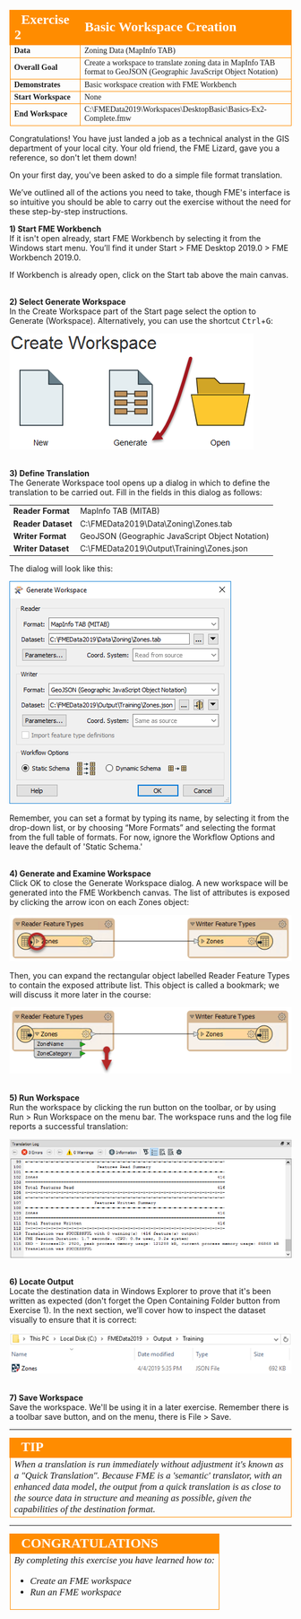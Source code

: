 <!--Exercise Section-->

<table style="border-spacing: 0px;border-collapse: collapse;font-family:serif">
<tr>
<td width=25% style="vertical-align:middle;background-color:darkorange;border: 2px solid darkorange">
<i class="fa fa-cogs fa-lg fa-pull-left fa-fw" style="color:white;padding-right: 12px;vertical-align:text-top"></i>
<span style="color:white;font-size:x-large;font-weight: bold">Exercise 2</span>
</td>
<td style="border: 2px solid darkorange;background-color:darkorange;color:white">
<span style="color:white;font-size:x-large;font-weight: bold">Basic Workspace Creation</span>
</td>
</tr>

<tr>
<td style="border: 1px solid darkorange; font-weight: bold">Data</td>
<td style="border: 1px solid darkorange">Zoning Data (MapInfo TAB)</td>
</tr>

<tr>
<td style="border: 1px solid darkorange; font-weight: bold">Overall Goal</td>
<td style="border: 1px solid darkorange">Create a workspace to translate zoning data in MapInfo TAB format to GeoJSON (Geographic JavaScript Object Notation)</td>
</tr>

<tr>
<td style="border: 1px solid darkorange; font-weight: bold">Demonstrates</td>
<td style="border: 1px solid darkorange">Basic workspace creation with FME Workbench</td>
</tr>

<tr>
<td style="border: 1px solid darkorange; font-weight: bold">Start Workspace</td>
<td style="border: 1px solid darkorange">None</td>
</tr>

<tr>
<td style="border: 1px solid darkorange; font-weight: bold">End Workspace</td>
<td style="border: 1px solid darkorange">C:\FMEData2019\Workspaces\DesktopBasic\Basics-Ex2-Complete.fmw</td>
</tr>

</table>


Congratulations! You have just landed a job as a technical analyst in the GIS department of your local city. Your old friend, the FME Lizard, gave you a reference, so don't let them down!

On your first day, you've been asked to do a simple file format translation.

We’ve outlined all of the actions you need to take, though FME's interface is so intuitive you should be able to carry out the exercise without the need for these step-by-step instructions.


**1) Start FME Workbench**
<br>If it isn't open already, start FME Workbench by selecting it from the Windows start menu. You’ll find it under Start > FME Desktop 2019.0 > FME Workbench 2019.0.

If Workbench is already open, click on the Start tab above the main canvas.

<br>**2) Select Generate Workspace**
<br>In the Create Workspace part of the Start page select the option to Generate (Workspace). Alternatively, you can use the shortcut <kbd>Ctrl</kbd>+<kbd>G</kbd>:

![](./Images/Img1.209.Ex2.GettingStarted.png)


<br>**3) Define Translation**
<br>The Generate Workspace tool opens up a dialog in which to define the translation to be carried out. Fill in the fields in this dialog as follows:

<table style="border: 0px">

<tr>
<td style="font-weight: bold">Reader Format</td>
<td style="">MapInfo TAB (MITAB)</td>
</tr>

<tr>
<td style="font-weight: bold">Reader Dataset</td>
<td style="">C:\FMEData2019\Data\Zoning\Zones.tab</td>
</tr>

<tr>
<td style="font-weight: bold">Writer Format</td>
<td style="">GeoJSON (Geographic JavaScript Object Notation)</td>
</tr>

<tr>
<td style="font-weight: bold">Writer Dataset</td>
<td style="">C:\FMEData2019\Output\Training\Zones.json</td>
</tr>

</table>

The dialog will look like this:

![](./Images/Img1.210.Ex2.GenerateWorkspaceDialog.png)

Remember, you can set a format by typing its name, by selecting it from the drop-down list, or by choosing “More Formats” and selecting the format from the full table of formats. For now, ignore the Workflow Options and leave the default of 'Static Schema.'


<br>**4) Generate and Examine Workspace**
<br>Click OK to close the Generate Workspace dialog. A new workspace will be generated into the FME Workbench canvas. The list of attributes is exposed by clicking the arrow icon on each Zones object:

![](./Images/Img1.211.Ex2.NewWorkspace.png)

Then, you can expand the rectangular object labelled Reader Feature Types to contain the exposed attribute list. This object is called a bookmark; we will discuss it more later in the course:

![](./Images/Img1.212.Ex2.NewWorkspaceBookmark.png)

<br>**5) Run Workspace**
<br>Run the workspace by clicking the run button on the toolbar, or by using Run > Run Workspace on the menu bar. The workspace runs and the log file reports a successful translation:

![](./Images/Img1.213.Ex2.LogWindow.png)



<br>**6) Locate Output**
<br>Locate the destination data in Windows Explorer to prove that it's been written as expected (don't forget the Open Containing Folder button from Exercise 1). In the next section, we’ll cover how to inspect the dataset visually to ensure that it is correct:

![](./Images/Img1.214.Ex2.JSONInExplorer.png)


<br>**7) Save Workspace**
<br>Save the workspace. We'll be using it in a later exercise. Remember there is a toolbar save button, and on the menu, there is File &gt; Save.

---

<!--Tip Section-->

<table style="border-spacing: 0px">
<tr>
<td style="vertical-align:middle;background-color:darkorange;border: 2px solid darkorange">
<i class="fa fa-info-circle fa-lg fa-pull-left fa-fw" style="color:white;padding-right: 12px;vertical-align:text-top"></i>
<span style="color:white;font-size:x-large;font-weight: bold;font-family:serif">TIP</span>
</td>
</tr>

<tr>
<td style="border: 1px solid darkorange">
<span style="font-family:serif; font-style:italic; font-size:larger">
When a translation is run immediately without adjustment it's known as a "Quick Translation". Because FME is a 'semantic' translator, with an enhanced data model, the output from a quick translation is as close to the source data in structure and meaning as possible, given the capabilities of the destination format.
</span>
</td>
</tr>
</table>

---

<!--Exercise Congratulations Section-->

<table style="border-spacing: 0px">
<tr>
<td style="vertical-align:middle;background-color:darkorange;border: 2px solid darkorange">
<i class="fa fa-thumbs-o-up fa-lg fa-pull-left fa-fw" style="color:white;padding-right: 12px;vertical-align:text-top"></i>
<span style="color:white;font-size:x-large;font-weight: bold;font-family:serif">CONGRATULATIONS</span>
</td>
</tr>

<tr>
<td style="border: 1px solid darkorange">
<span style="font-family:serif; font-style:italic; font-size:larger">
By completing this exercise you have learned how to:
<br>
<ul><li>Create an FME workspace</li>
<li>Run an FME workspace</li></ul>
</span>
</td>
</tr>
</table>
